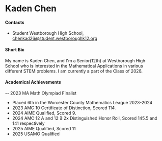 # Kaden Chen

#### Contacts
- Student Westborough High School, chenkad26@student.westboroughk12.org

#### Short Bio
My name is Kaden Chen, and I'm a Senior(12th) at Westborough High School who is interested in the Mathematical Applications in various different STEM problems. I am currently a part of the Class of 2026.  

#### Academical Achievements
-- 2023 MA Math Olympiad Finalist
- Placed 6th in the Worcester County Mathematics League 2023-2024
- 2023 AMC 10 Certificate of Distinction, Scored 114.
- 2024 AIME Qualified, Scored 9.
- 2024 AMC 12 A and 12 B 2x Distinguished Honor Roll, Scored 145.5 and 141 respectively
- 2025 AIME Qualified, Scored 11
- 2025 USAMO Qualified


